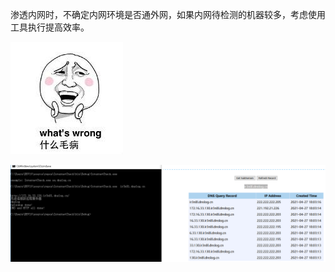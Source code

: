 渗透内网时，不确定内网环境是否通外网，如果内网待检测的机器较多，考虑使用工具执行提高效率。

![image](https://github.com/AngelSXD/sxd_first_repository/blob/master/images/20160615165142.png)

![image](https://github.com/845318843/InternetCheck/blob/main/github.png)
